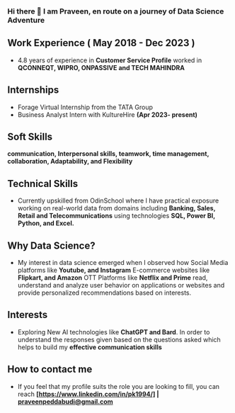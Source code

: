 ### Hi there 👋 I am Praveen, en route on a journey of Data Science Adventure

## Work Experience ( May 2018 - Dec 2023 )
- 4.8 years of experience in **Customer Service Profile** worked in **QCONNEQT, WIPRO, ONPASSIVE and TECH MAHINDRA**
## Internships
  - Forage Virtual Internship from the TATA Group
  - Business Analyst Intern with KultureHire **(Apr 2023- present)**
## Soft Skills
   **communication, Interpersonal skills, teamwork, time management, collaboration, Adaptability, and Flexibility**
## Technical Skills
- Currently upskilled from OdinSchool where I have practical exposure working on real-world data from domains including **Banking, Sales, Retail and 
  Telecommunications** using technologies **SQL, Power BI, Python, and Excel.**
## Why Data Science?
- My interest in data science emerged when I observed how Social Media platforms like **Youtube, and Instagram**  E-commerce websites like 
  **Flipkart, and Amazon** OTT Platforms like **Netflix and Prime** read, understand and analyze user behavior on applications or websites and provide 
  personalized  recommendations based on interests.
## Interests
  - Exploring New AI technologies like **ChatGPT and Bard**. In order to understand the responses given based on the questions asked which helps to 
    build my **effective communication skills**
## How to contact me
- If you feel that my profile suits the role you are looking to fill, you can reach **[https://www.linkedin.com/in/pk1994/] | praveenpeddabudi@gmail.com**
